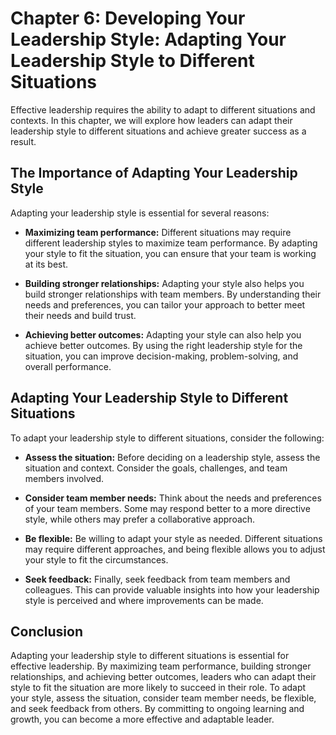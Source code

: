 Chapter 6: Developing Your Leadership Style: Adapting Your Leadership Style to Different Situations
===================================================================================================

Effective leadership requires the ability to adapt to different situations and contexts. In this chapter, we will explore how leaders can adapt their leadership style to different situations and achieve greater success as a result.

The Importance of Adapting Your Leadership Style
------------------------------------------------

Adapting your leadership style is essential for several reasons:

* **Maximizing team performance:** Different situations may require different leadership styles to maximize team performance. By adapting your style to fit the situation, you can ensure that your team is working at its best.

* **Building stronger relationships:** Adapting your style also helps you build stronger relationships with team members. By understanding their needs and preferences, you can tailor your approach to better meet their needs and build trust.

* **Achieving better outcomes:** Adapting your style can also help you achieve better outcomes. By using the right leadership style for the situation, you can improve decision-making, problem-solving, and overall performance.

Adapting Your Leadership Style to Different Situations
------------------------------------------------------

To adapt your leadership style to different situations, consider the following:

* **Assess the situation:** Before deciding on a leadership style, assess the situation and context. Consider the goals, challenges, and team members involved.

* **Consider team member needs:** Think about the needs and preferences of your team members. Some may respond better to a more directive style, while others may prefer a collaborative approach.

* **Be flexible:** Be willing to adapt your style as needed. Different situations may require different approaches, and being flexible allows you to adjust your style to fit the circumstances.

* **Seek feedback:** Finally, seek feedback from team members and colleagues. This can provide valuable insights into how your leadership style is perceived and where improvements can be made.

Conclusion
----------

Adapting your leadership style to different situations is essential for effective leadership. By maximizing team performance, building stronger relationships, and achieving better outcomes, leaders who can adapt their style to fit the situation are more likely to succeed in their role. To adapt your style, assess the situation, consider team member needs, be flexible, and seek feedback from others. By committing to ongoing learning and growth, you can become a more effective and adaptable leader.


